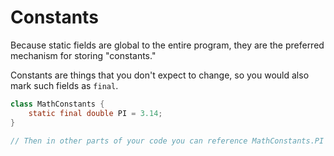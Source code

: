 # Constants

Because static fields are global to the entire program, they are the
preferred mechanism for storing "constants."

Constants are things that you don't expect to change, so you would also
mark such fields as `final`.

```java
class MathConstants {
    static final double PI = 3.14;
}

// Then in other parts of your code you can reference MathConstants.PI
```


